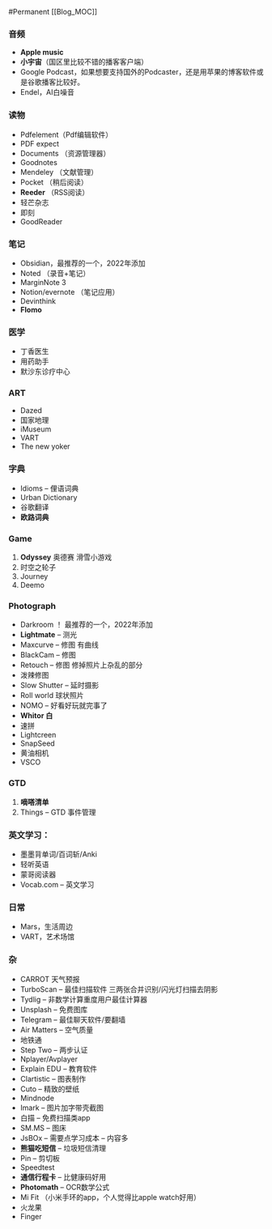 #Permanent
[[Blog_MOC]] 
### 音频

-   **Apple music**
-   **小宇宙**（国区里比较不错的播客客户端）
-   Google Podcast，如果想要支持国外的Podcaster，还是用苹果的博客软件或是谷歌播客比较好。
-   Endel，AI白噪音

### 读物

-   Pdfelement（Pdf编辑软件）
-   PDF expect
-   Documents （资源管理器）
-   Goodnotes
-   Mendeley （文献管理）
-   Pocket （稍后阅读）
-   **Reeder** （RSS阅读）
-   轻芒杂志
-   即刻
-   GoodReader

### 笔记

-   Obsidian，最推荐的一个，2022年添加
-   Noted （录音+笔记）
-   MarginNote 3
-   Notion/evernote （笔记应用）
-   Devinthink
-   **Flomo**

### 医学

-   丁香医生
-   用药助手
-   默沙东诊疗中心

### ART

-   Dazed
-   国家地理
-   iMuseum
-   VART
-   The new yoker

### 字典

-   Idioms – 俚语词典
-   Urban Dictionary
-   谷歌翻译
-   **欧路词典**

### Game

1.  **Odyssey** 奥德赛 滑雪小游戏
2.  时空之轮子
3.  Journey
4.  Deemo

### Photograph

-   Darkroom ！ 最推荐的一个，2022年添加
-   **Lightmate** – 测光
-   Maxcurve – 修图 有曲线
-   BlackCam – 修图
-   Retouch – 修图 修掉照片上杂乱的部分
-   泼辣修图
-   Slow Shutter – 延时摄影
-   Roll world 球状照片
-   NOMO – 好看好玩就完事了
-   **Whitor 白**
-   速拼
-   Lightcreen
-   SnapSeed
-   黄油相机
-   VSCO

### GTD

1.  **嘀嗒清单**
2.  Things – GTD 事件管理

### 英文学习：

-   墨墨背单词/百词斩/Anki
-   轻听英语
-   蒙哥阅读器
-   Vocab.com – 英文学习

### 日常

-   Mars，生活周边
-   VART，艺术场馆

### 杂

-   CARROT 天气预报
-   TurboScan – 最佳扫描软件 三两张合并识别/闪光灯扫描去阴影
-   Tydlig – 非数学计算重度用户最佳计算器
-   Unsplash – 免费图库
-   Telegram – 最佳聊天软件/要翻墙
-   Air Matters – 空气质量
-   地铁通
-   Step Two – 两步认证
-   Nplayer/Avplayer
-   Explain EDU – 教育软件
-   Clartistic – 图表制作
-   Cuto – 精致的壁纸
-   Mindnode
-   Imark – 图片加字带壳截图
-   白描 – 免费扫描类app
-   SM.MS – 图床
-   JsBOx – 需要点学习成本 – 内容多
-   **熊猫吃短信** – 垃圾短信清理
-   Pin – 剪切板
-   Speedtest
-   **通信行程卡** – 比健康码好用
-   **Photomath** – OCR数学公式
-   Mi Fit （小米手环的app，个人觉得比apple watch好用）
-   火龙果
-   Finger